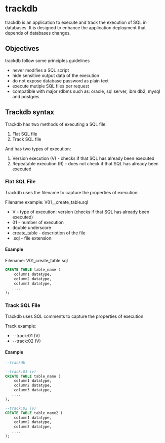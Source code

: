 # trackdb

trackdb is an application to execute and track the execution of SQL in databases. It is designed to enhance the application deployment that depends of databases changes.

## Objectives

trackdb follow some principles guidelines

- never modifies a SQL script
- hide sensitive output data of the execution
- do not expose database password as plain text
- execute mutiple SQL files per request
- compatible with major rdbms such as: oracle, sql server, ibm db2, mysql and postgres

## Trackdb syntax

Trackdb has two methods of executing a SQL file:

1. Flat SQL file
2. Track SQL file

And has two types of execution:

1. Version execution (V) - checks if that SQL has already been executed
2. Repeatable execution (R) - does not check if that SQL has already been executed

### Flat SQL File

Trackdb uses the filename to capture the properties of execution.

Filename example: V01__create_table.sql
- V - type of execution: version (checks if that SQL has already been executed)
- 01 - number of execution
- double underscore
- create_table - description of the file
- .sql - file extension

#### Example

Filename: V01_create_table.sql

```SQL
CREATE TABLE table_name (
    column1 datatype,
    column2 datatype,
    column3 datatype,
   ....
);
```

### Track SQL File

Trackdb uses SQL comments to capture the properties of execution.

Track example:
- --track:01 (V)
- --track:02 (V)

#### Example

```SQL
--trackdb

--track:01 (v)
CREATE TABLE table_name (
    column1 datatype,
    column2 datatype,
    column3 datatype,
   ....
);

--track:02 (v)
CREATE TABLE table_name2 (
    column1 datatype,
    column2 datatype,
    column3 datatype,
   ....
);
```


